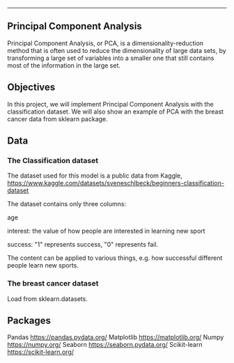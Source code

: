 ---

## Principal Component Analysis

Principal Component Analysis, or PCA, is a dimensionality-reduction method that is often used to reduce the dimensionality of large data sets, by transforming a large set of variables into a smaller one that still contains most of the information in the large set.

## Objectives

In this project, we will implement Principal Component Analysis with the classification dataset. We will also show an example of PCA with the breast cancer data from sklearn package.

## Data

### The Classification dataset

The dataset used for this model is a public data from Kaggle, https://www.kaggle.com/datasets/sveneschlbeck/beginners-classification-dataset

The dataset contains only three columns:

age

interest: the value of how people are interested in learning new sport

success: "1" represents success, "0" represents fail.
 
The content can be applied to various things, e.g. how successful different people learn new sports.

### The breast cancer dataset

Load from sklearn.datasets.

## Packages
Pandas https://pandas.pydata.org/
Matplotlib https://matplotlib.org/
Numpy https://numpy.org/
Seaborn https://seaborn.pydata.org/
Scikit-learn https://scikit-learn.org/